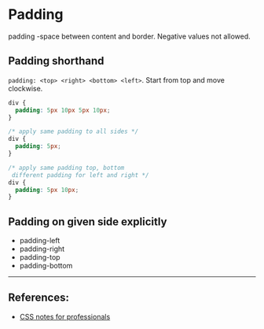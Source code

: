 # Padding

padding -space between content and border. Negative values not allowed.

## Padding shorthand
`padding: <top> <right> <bottom> <left>`. Start from top and move clockwise.

```CSS
div {
  padding: 5px 10px 5px 10px;
}

/* apply same padding to all sides */
div {
  padding: 5px;
}

/* apply same padding top, bottom
 different padding for left and right */
div {
  padding: 5px 10px;
}
```

## Padding on given side explicitly
* padding-left
* padding-right
* padding-top
* padding-bottom

---

## References:
* [CSS notes for professionals](https://books.goalkicker.com/CSSBook/)